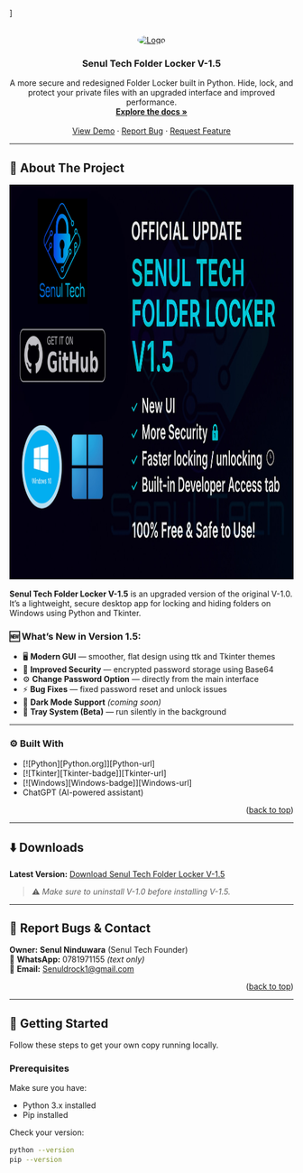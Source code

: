 ]<!-- Improved compatibility of back to top link -->
<a id="readme-top"></a>

<!-- PROJECT LOGO -->
<br />
<div align="center">
  <a href="https://github.com/SenulTech/folder-locker">
    <img src="https://raw.githubusercontent.com/SenulTech/Senul-Tech-Folder-Locker-V1.5/6cfd2700b7f15f2f9676685e70fb27aa0b5a21b5/logo.JPG" alt="Logo" width="200" height="200" style="border-radius:50%">
  </a>

  <h3 align="center">Senul Tech Folder Locker V-1.5</h3>

  <p align="center">
    A more secure and redesigned Folder Locker built in Python.  
    Hide, lock, and protect your private files with an upgraded interface and improved performance.  
    <br />
    <a href="https://github.com/SenulTech/folder-locker"><strong>Explore the docs »</strong></a>
    <br />
    <br />
    <a href="https://github.com/SenulTech/folder-locker">View Demo</a>
    ·
    <a href="https://github.com/SenulTech/folder-locker/issues/new?labels=bug&template=bug-report---.md">Report Bug</a>
    ·
    <a href="https://github.com/SenulTech/folder-locker/issues/new?labels=enhancement&template=feature-request---.md">Request Feature</a>
  </p>
</div>

---

## 📖 About The Project

<img src="https://raw.githubusercontent.com/SenulTech/Senul-Tech-Folder-Locker-V1.5/6cfd2700b7f15f2f9676685e70fb27aa0b5a21b5/ChatGPT%20Image%20Oct%2028%2C%202025%2C%2005_15_01%20PM.jpg" alt="Screenshot" width="700" height="700">

**Senul Tech Folder Locker V-1.5** is an upgraded version of the original V-1.0.  
It’s a lightweight, secure desktop app for locking and hiding folders on Windows using Python and Tkinter.

### 🆕 What’s New in Version 1.5:
- 🖥️ **Modern GUI** — smoother, flat design using ttk and Tkinter themes  
- 🔐 **Improved Security** — encrypted password storage using Base64  
- ⚙️ **Change Password Option** — directly from the main interface  
- ⚡ **Bug Fixes** — fixed password reset and unlock issues  
- 🌙 **Dark Mode Support** *(coming soon)*  
- 🧩 **Tray System (Beta)** — run silently in the background  

---

### ⚙️ Built With

* [![Python][Python.org]][Python-url]
* [![Tkinter][Tkinter-badge]][Tkinter-url]
* [![Windows][Windows-badge]][Windows-url]
* ChatGPT (AI-powered assistant)

<p align="right">(<a href="#readme-top">back to top</a>)</p>

---

## ⬇️ Downloads
**Latest Version:** [Download Senul Tech Folder Locker V-1.5](https://www.mediafire.com/file/9j0eqmqiofekfti/mysetup_V_1.5.exe/file)

> ⚠️ *Make sure to uninstall V-1.0 before installing V-1.5.*

---

## 🐞 Report Bugs & Contact

**Owner:** **Senul Ninduwara** (Senul Tech Founder)  
📱 **WhatsApp:** 0781971155 *(text only)*  
📧 **Email:** [Senuldrock1@gmail.com](mailto:Senuldrock1@gmail.com)  

<p align="right">(<a href="#readme-top">back to top</a>)</p>

---

## 🚀 Getting Started

Follow these steps to get your own copy running locally.

### Prerequisites
Make sure you have:
- Python 3.x installed  
- Pip installed  

Check your version:
```sh
python --version
pip --version
